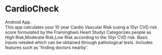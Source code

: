 # CardioCheck
Android App.  
This app calculates your 10 year Cardio Vascular Risk  (using a 10yr CVD risk score formulated by the Framingham Heart Study)
  Categorizes people as High Risk,Moderate Risk,Low Risk according to the 10yr CVD risk.
  Basic inputs needed which can be obtained through pathological tests.
  Includes features such as 'finding doctors nearby'.
